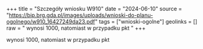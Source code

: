 +++
title = "Szczegóły wniosku W910"
date = "2024-06-10"
source = "https://bip.brg.gda.pl/images/uploads/wnioski-do-planu-ogolnego/w910_16427249da23.pdf"
tags = ["wnioski-ogolne"]
geolinks = []
raw = " wynosi 1000, natomiast w przypadku pkt "
+++

 wynosi 1000, natomiast w przypadku pkt 


